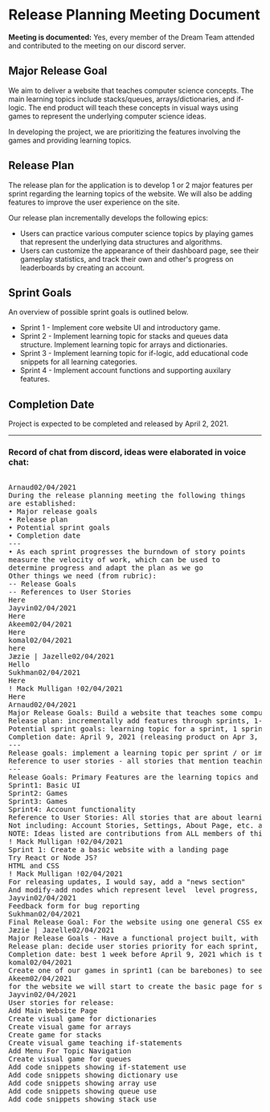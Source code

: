 # Release Planning Meeting Document

**Meeting is documented:** Yes, every member of the Dream Team attended and contributed to the meeting on our discord server.

## Major Release Goal

We aim to deliver a website that teaches computer science concepts. The main learning topics include stacks/queues, arrays/dictionaries, and if-logic. The end product will teach these concepts in visual ways using games to represent the underlying computer science ideas.

In developing the project, we are prioritizing the features involving the games and providing learning topics.

## Release Plan

The release plan for the application is to develop 1 or 2 major features per sprint regarding the learning topics of the website. We will also be adding features to improve the user experience on the site.

Our release plan incrementally develops the following epics:

* Users can practice various computer science topics by playing games that represent the underlying data structures and algorithms.
* Users can customize the appearance of their dashboard page, see their gameplay statistics, and track their own and other's progress on leaderboards by creating an account.

## Sprint Goals

An overview of possible sprint goals is outlined below.

* Sprint 1 - Implement core website UI and introductory game.
* Sprint 2 - Implement learning topic for stacks and queues data structure. Implement learning topic for arrays and dictionaries.
* Sprint 3 - Implement learning topic for if-logic, add educational code snippets for all learning categories.
* Sprint 4 - Implement account functions and supporting auxilary features.

## Completion Date

Project is expected to be completed and released by April 2, 2021.

<hr>

### Record of chat from discord, ideas were elaborated in voice chat:

<pre>

Arnaud02/04/2021
During the release planning meeting the following things
are established:
• Major release goals
• Release plan
• Potential sprint goals
• Completion date
---
• As each sprint progresses the burndown of story points
measure the velocity of work, which can be used to
determine progress and adapt the plan as we go
Other things we need (from rubric):
-- Release Goals
-- References to User Stories
Here
Jayvin02/04/2021
Here
Akeem02/04/2021
Here
komal02/04/2021
here
Jæzie | Jazelle02/04/2021
Hello
Sukhman02/04/2021
Here
! Mack Mulligan !02/04/2021
Here
Arnaud02/04/2021
Major Release Goals: Build a website that teaches some computer science concepts (stacks, queues, arrays, dictionaries, if-logic), teach these concepts through games. 
Release plan: incrementally add features through sprints, 1-2 major features for a Sprint.
Potential sprint goals: learning topic for a sprint, 1 sprint can be stacks/queues, 1 sprint for if-statements, 1 sprint for account management and cusotmization features, etc.
Completion date: April 9, 2021 (releasing product on Apr 3, 2021)
---
Release goals: implement a learning topic per sprint / or improve a learning topic with new features.
Reference to user stories - all stories that mention teaching topics in a graphical way.
---
Release Goals: Primary Features are the learning topics and learning games.
Sprint1: Basic UI
Sprint2: Games
Sprint3: Games
Sprint4: Account functionality
Reference to User Stories: All stories that are about learning topics.
Not including: Account Stories, Settings, About Page, etc. as part of references for now.
NOTE: Ideas listed are contributions from ALL members of this meeting.
! Mack Mulligan !02/04/2021
Sprint 1: Create a basic website with a landing page
Try React or Node JS?
HTML and CSS
! Mack Mulligan !02/04/2021
For releasing updates, I would say, add a "news section"
And modify-add nodes which represent level  level progress, profile progress
Jayvin02/04/2021
Feedback form for bug reporting
Sukhman02/04/2021
Final Release Goal: For the website using one general CSS external style sheet, for now (to make everything look the same). Look into accessibility potentially to make the website  more user friendly. Going to host on Github pages, and move it to something else later.
Jæzie | Jazelle02/04/2021
Major Release Goals - Have a functional project built, with most important user stories implemented, such as having the game webpage from the wireframe built, with sufficient amount of working games (including topics in Arnaud's post above)
Release plan: decide user stories priority for each sprint, what part of the project to complete for each sprint, implement and complete user stories by the end of each sprint, take time to review the state of the project at each stage, discuss any issues and consider improving on areas
Completion date: best 1 week before April 9, 2021 which is the presentation day for time to prepare
komal02/04/2021
Create one of our games in sprint1 (can be barebones) to see and assess how comfortable we are with the tech so we can design and create other games accordingly
Akeem02/04/2021
for the website we will start to create the basic page for sprint 1 with HTML and reacts, using the one CSS sheet for all the main page. use the user story to to implement some of the features need. Use Git for now to host the server until we can host it our-self
Jayvin02/04/2021
User stories for release: 
Add Main Website Page
Create visual game for dictionaries
Create visual game for arrays
Create game for stacks
Create visual game teaching if-statements
Add Menu For Topic Navigation
Create visual game for queues
Add code snippets showing if-statement use
Add code snippets showing dictionary use
Add code snippets showing array use
Add code snippets showing queue use
Add code snippets showing stack use

</pre>